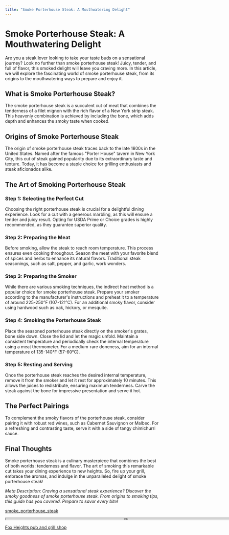 ```yaml
---
title: "Smoke Porterhouse Steak: A Mouthwatering Delight"
---
```

# Smoke Porterhouse Steak: A Mouthwatering Delight

Are you a steak lover looking to take your taste buds on a sensational journey? Look no further than smoke porterhouse steak! Juicy, tender, and full of flavor, this smoked delight will leave you craving more. In this article, we will explore the fascinating world of smoke porterhouse steak, from its origins to the mouthwatering ways to prepare and enjoy it.

## What is Smoke Porterhouse Steak?

The smoke porterhouse steak is a succulent cut of meat that combines the tenderness of a filet mignon with the rich flavor of a New York strip steak. This heavenly combination is achieved by including the bone, which adds depth and enhances the smoky taste when cooked.

## Origins of Smoke Porterhouse Steak

The origin of smoke porterhouse steak traces back to the late 1800s in the United States. Named after the famous "Porter House" tavern in New York City, this cut of steak gained popularity due to its extraordinary taste and texture. Today, it has become a staple choice for grilling enthusiasts and steak aficionados alike.

## The Art of Smoking Porterhouse Steak

### Step 1: Selecting the Perfect Cut

Choosing the right porterhouse steak is crucial for a delightful dining experience. Look for a cut with a generous marbling, as this will ensure a tender and juicy result. Opting for USDA Prime or Choice grades is highly recommended, as they guarantee superior quality.

### Step 2: Preparing the Meat

Before smoking, allow the steak to reach room temperature. This process ensures even cooking throughout. Season the meat with your favorite blend of spices and herbs to enhance its natural flavors. Traditional steak seasonings, such as salt, pepper, and garlic, work wonders.

### Step 3: Preparing the Smoker

While there are various smoking techniques, the indirect heat method is a popular choice for smoke porterhouse steak. Prepare your smoker according to the manufacturer's instructions and preheat it to a temperature of around 225-250°F (107-121°C). For an additional smoky flavor, consider using hardwood such as oak, hickory, or mesquite.

### Step 4: Smoking the Porterhouse Steak

Place the seasoned porterhouse steak directly on the smoker's grates, bone side down. Close the lid and let the magic unfold. Maintain a consistent temperature and periodically check the internal temperature using a meat thermometer. For a medium-rare doneness, aim for an internal temperature of 135-140°F (57-60°C).

### Step 5: Resting and Serving

Once the porterhouse steak reaches the desired internal temperature, remove it from the smoker and let it rest for approximately 10 minutes. This allows the juices to redistribute, ensuring maximum tenderness. Carve the steak against the bone for impressive presentation and serve it hot.

## The Perfect Pairings

To complement the smoky flavors of the porterhouse steak, consider pairing it with robust red wines, such as Cabernet Sauvignon or Malbec. For a refreshing and contrasting taste, serve it with a side of tangy chimichurri sauce.

## Final Thoughts

Smoke porterhouse steak is a culinary masterpiece that combines the best of both worlds: tenderness and flavor. The art of smoking this remarkable cut takes your dining experience to new heights. So, fire up your grill, embrace the aromas, and indulge in the unparalleled delight of smoke porterhouse steak!

*Meta Description: Craving a sensational steak experience? Discover the smoky goodness of smoke porterhouse steak. From origins to smoking tips, this guide has you covered. Prepare to savor every bite!*

[smoke_porterhouse_steak](https://foxheightspubandgrill.com/post/smoke_porterhouse_steak)

<iframe src='https://foxheightspubandgrill.com/post/smoke_porterhouse_steak' width='800' height='5'></iframe>

[Fox Heights pub and grill shop](https://foxheightspubandgrill.com/tools/sitemap)